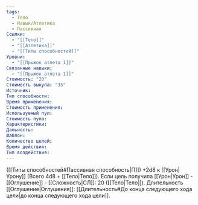 ```yaml
---
tags:
  - Тело
  - Навык/Атлетика
  - Пассивная
Ссылки:
  - "[[Тело]]"
  - "[[Атлетика]]"
  - "[[Типы способностей]]"
Уровни:
  - "[[Прыжок атлета 1]]"
Связанные навыки:
  - "[[Прыжок атлета 1]]"
Стоимость: "20"
Стоимость выкупа: "35"
Источник:
Тип способности:
Время применения:
Стоимость применения:
Используемый пул:
Стоимость пула:
Характеристики:
Дальность:
Шаблон:
Количество целей:
Время действия:
Тип воздействия:
---
```

([[Типы способностей#Пассивная способность|П]]) +2d8 к [[Урон|Урону]] (Всего 4d8 + [[Тело|Тело]]). Если цель получила [[Урон|Урон]] - [[Оглушение]] - [[Сложность|СЛ]]: 20 ([[Тело|Тело]]). Длительность [[Оглушение|Оглушения]]: [[Длительность#До конца следующего хода цели|до конца следующего хода цели]].